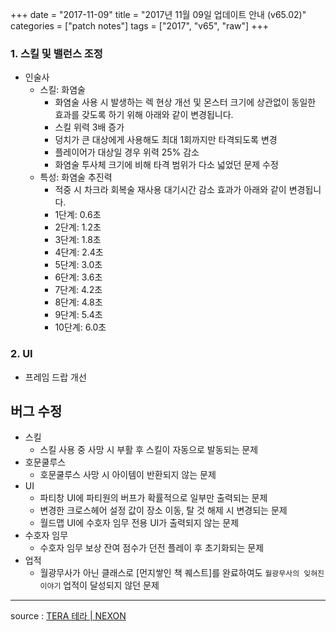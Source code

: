+++
date = "2017-11-09"
title = "2017년 11월 09일 업데이트 안내 (v65.02)"
categories = ["patch notes"]
tags = ["2017", "v65", "raw"]
+++

### 1. 스킬 및 밸런스 조정
- 인술사
  - 스킬: 화염술
    - 화염술 사용 시 발생하는 렉 현상 개선 및 몬스터 크기에 상관없이 동일한 효과를 갖도록 하기 위해 아래와 같이 변경됩니다.
    - 스킬 위력 3배 증가
    - 덩치가 큰 대상에게 사용해도 최대 1회까지만 타격되도록 변경
    - 플레이어가 대상일 경우 위력 25% 감소
    - 화염술 투사체 크기에 비해 타격 범위가 다소 넓었던 문제 수정
  - 특성: 화염술 추진력
    - 적중 시 차크라 회복술 재사용 대기시간 감소 효과가 아래와 같이 변경됩니다.
    - 1단계: 0.6초
    - 2단계: 1.2초
    - 3단계: 1.8초
    - 4단계: 2.4초
    - 5단계: 3.0초
    - 6단계: 3.6초
    - 7단계: 4.2초
    - 8단계: 4.8초
    - 9단계: 5.4초
    - 10단계: 6.0초

### 2. UI
- 프레임 드랍 개선

## 버그 수정

- 스킬
  - 스킬 사용 중 사망 시 부활 후 스킬이 자동으로 발동되는 문제
- 호문쿨루스
  - 호문쿨루스 사망 시 아이템이 반환되지 않는 문제
- UI
  - 파티창 UI에 파티원의 버프가 확률적으로 일부만 출력되는 문제
  - 변경한 크로스헤어 설정 값이 장소 이동, 탈 것 해제 시 변경되는 문제
  - 월드맵 UI에 수호자 임무 전용 UI가 출력되지 않는 문제
- 수호자 임무
  - 수호자 임무 보상 잔여 점수가 던전 플레이 후 초기화되는 문제
- 업적
  - 월광무사가 아닌 클래스로 [먼지쌓인 책 퀘스트]를 완료하여도 `월광무사의 잊혀진 이야기` 업적이 달성되지 않던 문제

----

source : [TERA 테라 | NEXON](http://tera.nexon.com/news/update/view.aspx?n4articlesn=305)